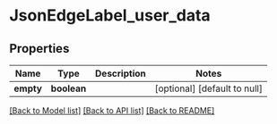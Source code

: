 # JsonEdgeLabel_user_data

## Properties
Name | Type | Description | Notes
------------ | ------------- | ------------- | -------------
**empty** | **boolean** |  | [optional] [default to null]

[[Back to Model list]](../README.md#documentation-for-models) [[Back to API list]](../README.md#documentation-for-api-endpoints) [[Back to README]](../README.md)



